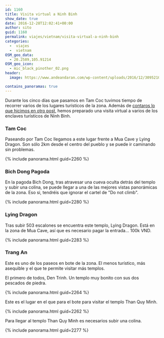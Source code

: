 ```yaml
---
id: 1160
title: Visita virtual a Ninh Binh
show_date: true
date: 2016-12-28T12:02:41+00:00
author: sito
guid: 1160
permalink: viajes/vietnam/visita-virtual-a-ninh-binh
categories:
  -  viajes
  -  vietnam
OSM_geo_data:
  - 20.2589,105.91214
OSM_geo_icon:
  - mic_black_pinother_02.png
header:
  image: https://www.andeandaran.com/wp-content/uploads/2016/12/30952104283_5543370b17_b.jpg

contains_panoramas: true
---
```


  Durante los cinco días que pasamos en Tam Coc tuvimos tiempo de recorrer varios de los lugares turísticos de la zona. Además de <a href="/viajes/vietnam/tam-coc-bicicleta" target="_blank" rel="noopener">contaros lo que hicimos en otro post</a>, hemos preparado una visita virtual a varios de los enclaves turísticos de Ninh Binh.<!--more-->


### Tam Coc



  Paseando por Tam Coc llegamos a este lugar frente a Mua Cave y Lying Dragon. Son sólo 2km desde el centro del pueblo y se puede ir caminando sin problemas.


{% include panorama.html guid=2260 %}

### Bich Dong Pagoda



  En la pagoda Bich Dong, tras atravesar una cueva oculta detrás del templo y subir una colina, se puede llegar a una de las mejores vistas panorámicas de la zona. Eso si, tendréis que ignorar el cartel de "Do not climb".


{% include panorama.html guid=2280 %}

### Lying Dragon



  Tras subir 503 escalones se encuentra este templo, Lying Dragon. Está en la zona de Mua Cave, así que es necesario pagar la entrada... 100k  VND.


{% include panorama.html guid=2283 %}

### Trang An



  Este es uno de los paseos en bote de la zona. El menos turístico, más asequible y el que te permite visitar más templos.



  El primero de todos, Den Trinh. Un templo muy bonito con sus dos pescados de piedra.


{% include panorama.html guid=2264 %}


  Este es el lugar en el que para el bote para visitar el templo Than Quy Minh.


{% include panorama.html guid=2262 %}


  Para llegar al templo Than Quy Minh es necesarios subir una colina.


{% include panorama.html guid=2277 %}

&nbsp;